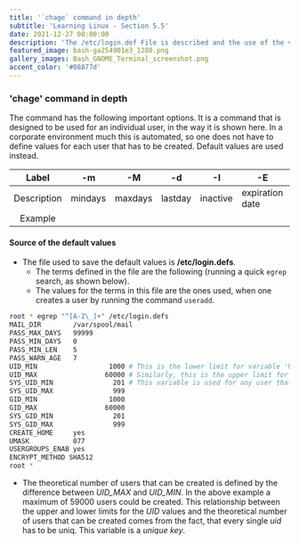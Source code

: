 ```yaml
---
title: '`chage` command in depth'
subtitle: 'Learning Linux - Section 5.5'
date: 2021-12-27 00:00:00
description: 'The /etc/login.def File is described and the use of the variables that are defined inside this file in terms of their role during the usage of `useradd` command.'
featured_image: bash-ga254901e3_1280.png
gallery_images: Bash_GNOME_Terminal_screenshot.png
accent_color: '#08877d'
---
```


### 'chage' command in depth

The command has the following important options. It is a command that is designed to be used for an individual user,
in the way it is shown here. In a corporate environment much this is automated, so one does not have to define values for each user that has to be created. Default values are used instead.

| Label      | -m      | -M      | -d      | -I       | -E              | -W       | User     | -   |
|:----------:|---------|---------|---------|----------|-----------------|----------|----------|-----|
| Description | mindays | maxdays | lastday | inactive | expiration date | warndays | username |     |
| Example    |         |         |         |          |                 |          |          |     |

#### Source of the default values

- The file used to save the default values is **/etc/login.defs**.
  - The terms defined in the file are the following (running a quick `egrep` search, as shown below).
  - The values for the terms in this file are the ones used, when one creates a user by running the command `useradd`.


```bash
root * egrep "^[A-Z\_]+" /etc/login.defs 
MAIL_DIR        /var/spool/mail
PASS_MAX_DAYS   99999
PASS_MIN_DAYS   0
PASS_MIN_LEN    5
PASS_WARN_AGE   7
UID_MIN                  1000 # This is the lower limit for variable 'UID_MIN'
UID_MAX                 60000 # Similarly, this is the upper limit for 'UID_MAX'
SYS_UID_MIN               201 # This variable is used for any user that is a 'system process user'
SYS_UID_MAX               999
GID_MIN                  1000
GID_MAX                 60000
SYS_GID_MIN               201
SYS_GID_MAX               999
CREATE_HOME     yes
UMASK           077
USERGROUPS_ENAB yes
ENCRYPT_METHOD SHA512
root * 
```

- The theoretical number of users that can be created is defined by the difference between *UID_MAX* and *UID_MIN*. In the above example a maximum of 59000 users could be created. This relationship between the upper and lower limits for the *UID* values and the theoretical number of users that can be created comes from the fact, that every single *uid* has to be uniq. This variable is a *unique key*.

